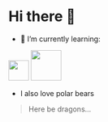 # Hi there 👋 

- 🌱 I’m currently learning:

<img src="https://upload.wikimedia.org/wikipedia/commons/7/73/Ruby_logo.svg" width="40" height="40">  <img src="https://rubyonrails.org/images/rails-logo.svg" width="60" height="60">



- I also love polar bears


> Here be dragons...

